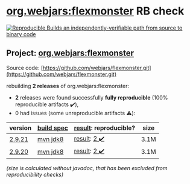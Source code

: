 [org.webjars:flexmonster](https://search.maven.org/artifact/org.webjars/flexmonster/) RB check
=======

[![Reproducible Builds](https://reproducible-builds.org/images/logos/rb.svg) an independently-verifiable path from source to binary code](https://reproducible-builds.org/)

## Project: [org.webjars:flexmonster](https://search.maven.org/artifact/org.webjars/flexmonster/)

Source code: [https://github.com/webjars/flexmonster.git](https://github.com/webjars/flexmonster.git)

rebuilding **2 releases** of org.webjars:flexmonster:
- **2** releases were found successfully **fully reproducible** (100% reproducible artifacts :heavy_check_mark:),
- 0 had issues (some unreproducible artifacts :warning:):

| version | [build spec](/BUILDSPEC.md) | [result](https://reproducible-builds.org/docs/jvm/): reproducible? | size |
| -- | --------- | ------ | -- |
| [2.9.21](https://search.maven.org/artifact/org.webjars/flexmonster/2.9.21/pom) | [mvn jdk8](flexmonster-2.9.21.buildspec) | [result](flexmonster-2.9.21.buildinfo): [2 :heavy_check_mark: ](flexmonster-2.9.21.buildcompare) | 3.1M |
| [2.9.20](https://search.maven.org/artifact/org.webjars/flexmonster/2.9.20/pom) | [mvn jdk8](flexmonster-2.9.20.buildspec) | [result](flexmonster-2.9.20.buildinfo): [2 :heavy_check_mark: ](flexmonster-2.9.20.buildcompare) | 3.1M |

<i>(size is calculated without javadoc, that has been excluded from reproducibility checks)</i>
